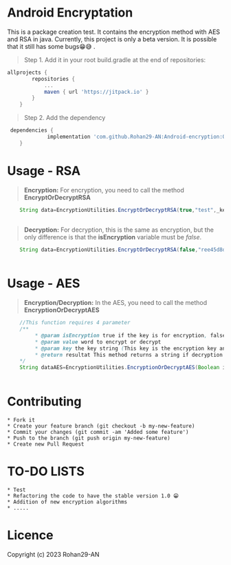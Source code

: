 # Android Encryptation

This is a package creation test. It contains the encryption method with AES and RSA in java. Currently, this project is only a beta version. It is possible that it still has some bugs😁😅 .

> Step 1. Add it in your root build.gradle at the end of repositories:
```gradle
allprojects {
		repositories {
			...
			maven { url 'https://jitpack.io' }
		}
	}

```
  
 > Step 2. Add the dependency
 
```gradle
 dependencies {
	         implementation 'com.github.Rohan29-AN:Android-encryption:0.9'
	}
````

# Usage - RSA

> **Encryption:** For encryption, you need to call the method **EncryptOrDecryptRSA**

```java
	String data=EncryptionUtilities.EncryptOrDecryptRSA(true,"test",_keyPublic);
	
```

> **Decryption:** For decryption, this is the same as encryption, but the only difference is that the **isEncryption** variable must be *false*.

```java
	String data=EncryptionUtilities.EncryptOrDecryptRSA(false,"ree45d8d8fd8fd5f4df5d4f",_keyPrivate);
	
```

# Usage - AES
> **Encryption/Decryption:** In the AES, you need to call the method **EncryptionOrDecryptAES**

```java
	//This function requires 4 parameter
	/**
	     * @param isEncryption true if the key is for encryption, false if it is for decryption
	     * @param value word to encrypt or decrypt
	     * @param key the key string (This key is the encryption key and the decryption key)
	     * @return resultat This method returns a string if decryption or encryption goes well and null if a problem occurs
	*/
	String dataAES=EncryptionUtilities.EncryptionOrDecryptAES(Boolean isEncryption,String value,String key,String iv)
	
```

# Contributing
	* Fork it
	* Create your feature branch (git checkout -b my-new-feature)
	* Commit your changes (git commit -am 'Added some feature')
	* Push to the branch (git push origin my-new-feature)
	* Create new Pull Request
	
# TO-DO LISTS
	* Test
	* Refactoring the code to have the stable version 1.0 😁
	* Addition of new encryption algorithms
	* .....

# Licence
Copyright (c) 2023 Rohan29-AN


